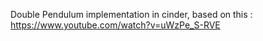 
Double Pendulum implementation in cinder, based on this : https://www.youtube.com/watch?v=uWzPe_S-RVE
